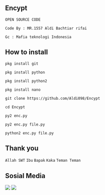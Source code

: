 ## Encypt

```OPEN SOURCE CODE```

```Code By : MR.1557 Aldi Bachtiar rifai```

```Gc : Mafia teknologi Indonesia```

## How to install

```pkg install git```

```pkg install python```

```pkg install python2```

```pkg install nano```

```git clone https://github.com/Aldi098/Encypt```

```cd Encypt```

```py2 enc.py```

```py2 enc.py file.py```

```python2 enc.py file.py```

## Thank you

```Allah SWT```
```Ibu```
```Bapak```
```Kaka```
```Teman Teman```

## Sosial Media

[![](https://img.shields.io/badge/Github-black?logo=Github&logoColor=black&labelColor=white)](https://github.com/Aldi098)
[![](https://img.shields.io/badge/Github-black?logo=Github&logoColor=black&labelColor=white)](https://github.com/Yayan-XD)
